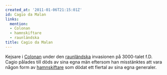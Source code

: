 ```yaml
---
created_at: '2011-01-06T21:15:01Z'
id: Cagio da Malan
links:
  mention:
  - Colonan
  - hamnskiftare
  - raunländska
title: Cagio da Malan
---
```


Kejsare i [Colonan] under den [raunländska] invasionen på 3000-talet f.D. Cagio pålades till döds av
sina egna män eftersom han misstänktes att vara någon form av [hamnskiftare] som dödat ett flertal
av sina egna generaler.

  [Colonan]: Colonan
  [raunländska]: raunländska
  [hamnskiftare]: hamnskiftare